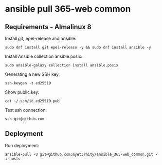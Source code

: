 # ansible pull 365-web common

## Requirements - Almalinux 8

Install git, epel-release and ansible:

    sudo dnf install git epel-release -y && sudo dnf install ansible -y

Install Ansible collection ansible.posix:

    sudo ansible-galaxy collection install ansible.posix

Generating a new SSH key:

    ssh-keygen -t ed25519

Show public key:

    cat ~/.ssh/id_ed25519.pub

Test ssh connection:

    ssh git@github.com

## Deployment

Run deployment:

    ansible-pull -U git@github.com:myet3rnity/ansible_365-web_common.git -i hosts
